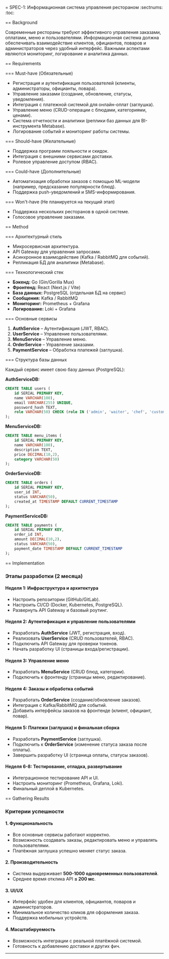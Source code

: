 = SPEC-1: Информационная система управления рестораном
:sectnums:
:toc:

== Background

Современные рестораны требуют эффективного управления заказами, оплатами, меню и пользователями. Информационная система должна обеспечивать взаимодействие клиентов, официантов, поваров и администраторов через удобный интерфейс. Важными аспектами являются мониторинг, логирование и аналитика данных.

== Requirements

=== Must-have (Обязательные)

- Регистрация и аутентификация пользователей (клиенты, администраторы, официанты, повара).
- Управление заказами (создание, обновление, статусы, уведомления).
- Интеграция с платежной системой для онлайн-оплат (заглушка).
- Управление меню (CRUD-операции с блюдами, категориями, ценами).
- Система отчетности и аналитики (реплики баз данных для BI-инструмента Metabase).
- Логирование событий и мониторинг работы системы.

=== Should-have (Желательные)

- Поддержка программ лояльности и скидок.
- Интеграция с внешними сервисами доставки.
- Ролевое управление доступом (RBAC).

=== Could-have (Дополнительные)

- Автоматизация обработки заказов с помощью ML-модели (например, предсказание популярности блюд).
- Поддержка push-уведомлений и SMS-информирования.

=== Won't-have (Не планируется на текущий этап)

- Поддержка нескольких ресторанов в одной системе.
- Голосовое управление заказами.

== Method

=== Архитектурный стиль

- Микросервисная архитектура.
- API Gateway для управления запросами.
- Асинхронное взаимодействие (Kafka / RabbitMQ для событий).
- Репликация БД для аналитики (Metabase).

=== Технологический стек

- **Бэкенд:** Go (Gin/Gorilla Mux)
- **Фронтенд:** React (Next.js / Vite)
- **База данных:** PostgreSQL (отдельная БД на сервис)
- **Сообщения:** Kafka / RabbitMQ
- **Мониторинг:** Prometheus + Grafana
- **Логирование:** Loki + Grafana

=== Основные сервисы

1. **AuthService** – Аутентификация (JWT, RBAC).
2. **UserService** – Управление пользователями.
3. **MenuService** – Управление меню.
4. **OrderService** – Управление заказами.
5. **PaymentService** – Обработка платежей (заглушка).

=== Структура базы данных

Каждый сервис имеет свою базу данных (PostgreSQL):

**AuthServiceDB:**

```sql
CREATE TABLE users (
    id SERIAL PRIMARY KEY,
    name VARCHAR(100),
    email VARCHAR(255) UNIQUE,
    password_hash TEXT,
    role VARCHAR(50) CHECK (role IN ('admin', 'waiter', 'chef', 'customer'))
);
```

**MenuServiceDB:**

```sql
CREATE TABLE menu_items (
    id SERIAL PRIMARY KEY,
    name VARCHAR(100),
    description TEXT,
    price DECIMAL(10,2),
    category VARCHAR(50)
);
```

**OrderServiceDB:**

```sql
CREATE TABLE orders (
    id SERIAL PRIMARY KEY,
    user_id INT,
    status VARCHAR(50),
    created_at TIMESTAMP DEFAULT CURRENT_TIMESTAMP
);
```

**PaymentServiceDB:**

```sql
CREATE TABLE payments (
    id SERIAL PRIMARY KEY,
    order_id INT,
    amount DECIMAL(10,2),
    status VARCHAR(50),
    payment_date TIMESTAMP DEFAULT CURRENT_TIMESTAMP
);
```

== Implementation

### **Этапы разработки (2 месяца)**

#### **Неделя 1: Инфраструктура и архитектура**

- Настроить репозитории (GitHub/GitLab).
- Настроить CI/CD (Docker, Kubernetes, PostgreSQL).
- Развернуть API Gateway и базовый роутинг.

#### **Неделя 2: Аутентификация и управление пользователями**

- Разработать **AuthService** (JWT, регистрация, вход).
- Реализовать **UserService** (CRUD пользователей, RBAC).
- Подключить API Gateway для проверки токенов.
- Начать разработку UI (страницы входа/регистрации).

#### **Неделя 3: Управление меню**

- Разработать **MenuService** (CRUD блюд, категории).
- Подключить к фронтенду (страницы меню, редактирование).

#### **Неделя 4: Заказы и обработка событий**

- Разработать **OrderService** (создание/обновление заказов).
- Интеграция с Kafka/RabbitMQ для событий.
- Добавить интерфейсы заказов на фронтенде (клиент, официант, повар).

#### **Неделя 5: Платежи (заглушка) и финальная сборка**

- Разработать **PaymentService** (заглушка).
- Подключить к **OrderService** (изменение статуса заказа после оплаты).
- Завершить разработку UI (страница оплаты, статусы заказов).

#### **Неделя 6-8: Тестирование, отладка, развертывание**

- Интеграционное тестирование API и UI.
- Настроить мониторинг (Prometheus, Grafana, Loki).
- Финальный деплой в Kubernetes.

== Gathering Results

### **Критерии успешности**

#### **1. Функциональность**

- Все основные сервисы работают корректно.
- Возможность создавать заказы, редактировать меню и управлять пользователями.
- Платёжная заглушка успешно меняет статус заказа.

#### **2. Производительность**

- Система выдерживает **500-1000 одновременных пользователей**.
- Среднее время отклика API **≤ 200 мс**.

#### **3. UI/UX**

- Интерфейс удобен для клиентов, официантов, поваров и администраторов.
- Минимальное количество кликов для оформления заказа.
- Поддержка мобильных устройств.

#### **4. Масштабируемость**

- Возможность интеграции с реальной платёжной системой.
- Готовность к добавлению доставки и других фич.

---
